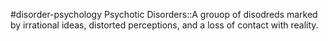 #disorder-psychology 
Psychotic Disorders::A grouop of disodreds marked by irrational ideas, distorted perceptions, and a loss of contact with reality.